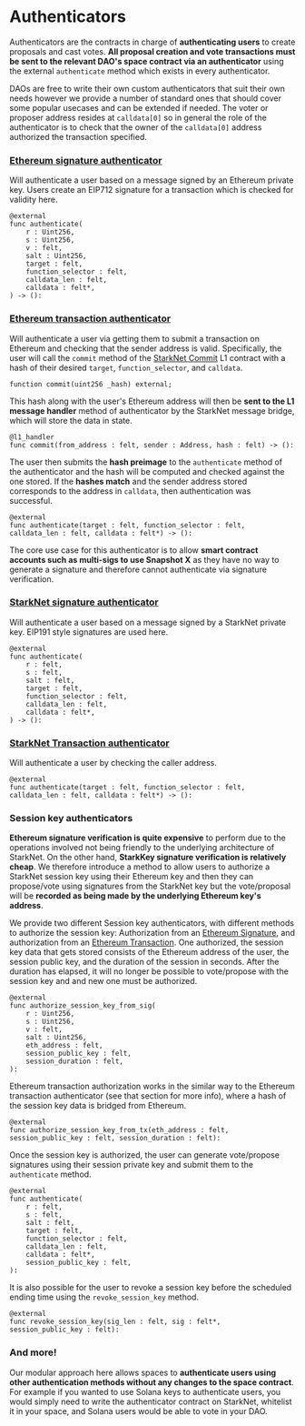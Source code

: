 # Authenticators

Authenticators are the contracts in charge of **authenticating users** to create proposals and cast votes.
**All proposal creation and vote transactions must be sent to the relevant DAO's space contract via an authenticator** using the external `authenticate` method which exists in every authenticator.

DAOs are free to write their own custom authenticators that suit their own needs however we provide a number of standard ones that should cover some popular usecases and can be extended if needed.
The voter or proposer address resides at `calldata[0]` so in general the role of the authenticator is to check that the owner of the `calldata[0]` address authorized the transaction specified.

### [Ethereum signature authenticator](https://github.com/snapshot-labs/sx-core/blob/develop/contracts/starknet/Authenticators/EthSig.cairo)

Will authenticate a user based on a message signed by an Ethereum private key. Users create an EIP712 signature for a transaction which is checked for validity here.

```
@external
func authenticate(
    r : Uint256,
    s : Uint256,
    v : felt,
    salt : Uint256,
    target : felt,
    function_selector : felt,
    calldata_len : felt,
    calldata : felt*,
) -> ():
```

### [Ethereum transaction authenticator](https://github.com/snapshot-labs/sx-core/blob/develop/contracts/starknet/Authenticators/EthTx.cairo)

Will authenticate a user via getting them to submit a transaction on Ethereum and checking that the sender address is valid. Specifically, the user will call the `commit` method of the [StarkNet Commit](https://github.com/snapshot-labs/sx-core/blob/develop/contracts/ethereum/L1Interact/StarkNetCommit.sol) L1 contract with a hash of their desired `target`, `function_selector`, and `calldata`.

```
function commit(uint256 _hash) external;
```


This hash along with the user's Ethereum address will then be **sent to the L1 message handler** method of authenticator by the StarkNet message bridge, which will store the data in state.

```
@l1_handler
func commit(from_address : felt, sender : Address, hash : felt) -> ():
```

The user then submits the **hash preimage** to the `authenticate` method of the authenticator and the hash will be computed and checked against the one stored. If the **hashes match** and the sender address stored corresponds to the address in `calldata`, then authentication was successful.

```
@external
func authenticate(target : felt, function_selector : felt, calldata_len : felt, calldata : felt*) -> ():
```

The core use case for this authenticator is to allow **smart contract accounts such as multi-sigs to use Snapshot X** as they have no way to generate a signature and therefore cannot authenticate via signature verification.

### [StarkNet signature authenticator](https://github.com/snapshot-labs/sx-core/blob/session\_key\_auth/contracts/starknet/Authenticators/StarkSig.cairo)

Will authenticate a user based on a message signed by a StarkNet private key. EIP191 style signatures are used here.

```
@external
func authenticate(
    r : felt,
    s : felt,
    salt : felt,
    target : felt,
    function_selector : felt,
    calldata_len : felt,
    calldata : felt*,
) -> ():
```

### [StarkNet Transaction authenticator](https://github.com/snapshot-labs/sx-core/blob/develop/contracts/starknet/Authenticators/StarkTx.cairo)

Will authenticate a user by checking the caller address.

```
@external
func authenticate(target : felt, function_selector : felt, calldata_len : felt, calldata : felt*) -> ():
```

### Session key authenticators

**Ethereum signature verification is quite expensive** to perform due to the operations involved not being friendly to the underlying architecture of StarkNet. On the other hand, **StarkKey signature verification is relatively cheap**. We therefore introduce a method to allow users to authorize a StarkNet session key using their Ethereum key and then they can propose/vote using signatures from the StarkNet key but the vote/proposal will be **recorded as being made by the underlying Ethereum key's address**.

We provide two different Session key authenticators, with different methods to authorize the session key: Authorization from an [Ethereum Signature](https://github.com/snapshot-labs/sx-core/blob/develop/contracts/starknet/Authenticators/EthSigSessionKey.cairo), and authorization from an [Ethereum Transaction](https://github.com/snapshot-labs/sx-core/blob/develop/contracts/starknet/Authenticators/EthTxSessionKey.cairo). One authorized, the session key data that gets stored consists of the Ethereum address of the user, the session public key, and the duration of the session in seconds. After the duration has elapsed, it will no longer be possible to vote/propose with the session key and and new one must be authorized.

```
@external
func authorize_session_key_from_sig(
    r : Uint256,
    s : Uint256,
    v : felt,
    salt : Uint256,
    eth_address : felt,
    session_public_key : felt,
    session_duration : felt,
):
```

Ethereum transaction authorization works in the similar way to the Ethereum transaction authenticator (see that section for more info), where a hash of the session key data is bridged from Ethereum.

```
@external
func authorize_session_key_from_tx(eth_address : felt, session_public_key : felt, session_duration : felt):
```

Once the session key is authorized, the user can generate vote/propose signatures using their session private key and submit them to the `authenticate` method.

```
@external
func authenticate(
    r : felt,
    s : felt,
    salt : felt,
    target : felt,
    function_selector : felt,
    calldata_len : felt,
    calldata : felt*,
    session_public_key : felt,
):
```

It is also possible for the user to revoke a session key before the scheduled ending time using the `revoke_session_key` method.

```
@external
func revoke_session_key(sig_len : felt, sig : felt*, session_public_key : felt):
```

### And more!

Our modular approach here allows spaces to **authenticate users using other authentication methods without any changes to the space contract**. For example if you wanted to use Solana keys to authenticate users, you would simply need to write the authenticator contract on StarkNet, whitelist it in your space, and Solana users would be able to vote in your DAO.
